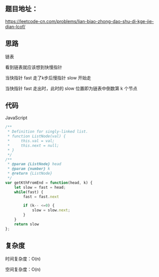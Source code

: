 ## 题目地址：

https://leetcode-cn.com/problems/lian-biao-zhong-dao-shu-di-kge-jie-dian-lcof/



## 思路

链表

看到链表就应该想到快慢指针

当快指针 fast 走了k步后慢指针 slow 开始走

当快指针 fast 走出时，此时的 slow 位置即为链表中倒数第 k 个节点



## 代码

JavaScript

```javascript
/**
 * Definition for singly-linked list.
 * function ListNode(val) {
 *     this.val = val;
 *     this.next = null;
 * }
 */
/**
 * @param {ListNode} head
 * @param {number} k
 * @return {ListNode}
 */
var getKthFromEnd = function(head, k) {
    let slow = fast = head;
    while(fast) {
        fast = fast.next

        if (k-- <=0) {
            slow = slow.next;
        }
    }
    return slow
};
```



## 复杂度

时间复杂度：O(n)

空间复杂度：O(n)